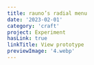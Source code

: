 ```yaml
---
title: rauno’s radial menu
date: '2023-02-01'
category: 'craft'
project: Experiment
hasLink: true
linkTitle: View prototype
previewImage: '4.webp'
---
```

